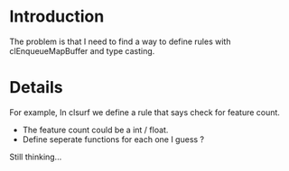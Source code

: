 # Introduction #

The problem is that I need to find a way to define rules with clEnqueueMapBuffer and type casting.


# Details #

For example, In clsurf we define a rule that says check for feature count.
  * The feature count could be a int / float.
  * Define seperate functions for each one I guess ?

Still thinking...
